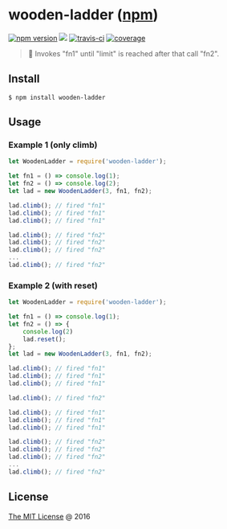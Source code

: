 # wooden-ladder ([npm](https://www.npmjs.com/package/wooden-ladder))

[![npm version](https://badge.fury.io/js/wooden-ladder.svg)](https://badge.fury.io/js/wooden-ladder)
![](https://img.shields.io/npm/dt/wooden-ladder.svg)
[![travis-ci](https://api.travis-ci.com/piecioshka/wooden-ladder.svg?branch=master)](https://app.travis-ci.com/github/piecioshka/wooden-ladder)
[![coverage](https://coveralls.io/repos/github/piecioshka/wooden-ladder/badge.svg?branch=master)](https://coveralls.io/github/piecioshka/wooden-ladder?branch=master)

> :hammer: Invokes "fn1" until "limit" is reached after that call "fn2".

## Install

```
$ npm install wooden-ladder
```

## Usage

### Example 1 (only climb)

```javascript
let WoodenLadder = require('wooden-ladder');

let fn1 = () => console.log(1);
let fn2 = () => console.log(2);
let lad = new WoodenLadder(3, fn1, fn2);

lad.climb(); // fired "fn1"
lad.climb(); // fired "fn1"
lad.climb(); // fired "fn1"

lad.climb(); // fired "fn2"
lad.climb(); // fired "fn2"
lad.climb(); // fired "fn2"
...
lad.climb(); // fired "fn2"
```

### Example 2 (with reset)

```javascript
let WoodenLadder = require('wooden-ladder');

let fn1 = () => console.log(1);
let fn2 = () => {
    console.log(2)
    lad.reset();
};
let lad = new WoodenLadder(3, fn1, fn2);

lad.climb(); // fired "fn1"
lad.climb(); // fired "fn1"
lad.climb(); // fired "fn1"

lad.climb(); // fired "fn2"

lad.climb(); // fired "fn1"
lad.climb(); // fired "fn1"
lad.climb(); // fired "fn1"

lad.climb(); // fired "fn2"
lad.climb(); // fired "fn2"
lad.climb(); // fired "fn2"
...
lad.climb(); // fired "fn2"
```

## License 

[The MIT License](http://piecioshka.mit-license.org) @ 2016
